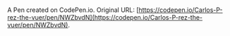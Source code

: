 # 

A Pen created on CodePen.io. Original URL: [https://codepen.io/Carlos-P-rez-the-vuer/pen/NWZbvdN](https://codepen.io/Carlos-P-rez-the-vuer/pen/NWZbvdN).

